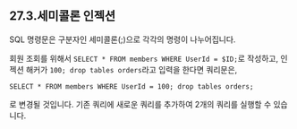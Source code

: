 ## 27.3.세미콜론 인젝션 
SQL 명령문은 구분자인 세미콜론(;)으로 각각의 명령이 나누어집니다.  

회원 조회를 위해서 `SELECT * FROM members WHERE UserId = $ID;`로 작성하고, 인젝션 해커가 `100; drop tables orders`라고 입력을 한다면 쿼리문은, 

```
SELECT * FROM members WHERE UserId = 100; drop tables orders; 
```

로 변경될 것입니다. 기존 쿼리에 새로운 쿼리를 추가하여 2개의 쿼리를 실행할 수 있습니다.  


